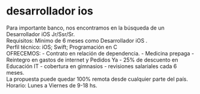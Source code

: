 # desarrollador ios
Para importante banco, nos encontramos en la búsqueda de un Desarrollador iOS Jr/Ssr/Sr.   
Requisitos: Mínimo de 6 meses como Desarrollador iOS .  
Perfil técnico: iOS; Swift; Programación en C    
OFRECEMOS:  - Contrato en relación de dependencia.  - Medicina prepaga - Reintegro en gastos de  internet y Pedidos Ya - 25% de descuento en  Educación IT - cobertura en gimnasios - revisiones  salariales cada 6 meses.  
La propuesta puede quedar 100% remota desde  cualquier parte del país.   
Horario: Lunes a Viernes de 9-18 hs.
